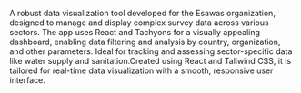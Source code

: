A robust data visualization tool developed for the Esawas organization, designed to manage and display complex survey data across various sectors. The app uses React and Tachyons for a visually appealing dashboard, enabling data filtering and analysis by country, organization, and other parameters. Ideal for tracking and assessing sector-specific data like water supply and sanitation.Created using React and Taliwind CSS, it is tailored for real-time data visualization with a smooth, responsive user interface.
